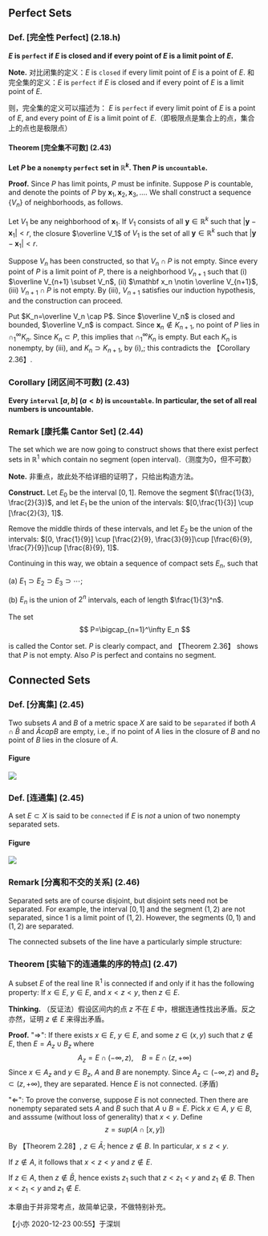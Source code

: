 ## Perfect Sets

### Def. [完全性 Perfect] (2.18.h)

**$E$ is `perfect` if $E$ is closed and if every point of $E$ is a limit point of $E$.**

**Note.** 对比闭集的定义：$E$ is `closed` if every limit point of $E$ is a point of $E$. 和完全集的定义：$E$ is `perfect` if $E$ is closed and if every point of $E$ is a limit point of $E$.

则，完全集的定义可以描述为：
$E$ is `perfect` if every limit point of $E$ is a point of $E$, and every point of $E$ is a limit point of $E$.（即极限点是集合上的点，集合上的点也是极限点）

#### Theorem [完全集不可数] (2.43)

**Let $P$ be a `nonempty` `perfect` set in $\mathbb{R}^k$. Then $P$ is `uncountable`.**

**Proof.** Since $P$ has limit points, $P$ must be infinite. Suppose $P$ is countable, and denote the points of $P$ by $\mathbf{x}_1, \mathbf{x}_2, \mathbf{x}_3,...$. We shall construct a sequence $\{V_n\}$ of neighborhoods, as follows.

Let $V_1$ be any neighborhood of $\mathbf x_1$. If $V_1$ consists of all $\mathbf y \in \mathbb R^k$ such that $|\mathbf y - \mathbf x_1|< r$, the closure $\overline V_1$ of $V_1$ is the set of all $\mathbf y \in \mathbb R^k$ such that $|\mathbf y - \mathbf x_1|< r$.

Suppose $V_n$ has been constructed, so that $V_n\cap P$ is not empty. Since every point of $P$ is a limit point of $P$, there is a neighborhood $V_{n+1}$ such that (i) $\overline V_{n+1} \subset V_n$, (ii) $\mathbf x_n \notin \overline V_{n+1}$, (iii) $V_{n+1}\cap P$ is not empty. By (iii), $V_{n+1}$ satisfies our induction hypothesis, and the construction can proceed.

Put $K_n=\overline V_n \cap P$. Since $\overline V_n$ is closed and bounded, $\overline V_n$ is compact. Since $\mathbf x_n \notin K_{n+1}$, no point of $P$ lies in $\cap_1^\infty K_n$. Since $K_n \subset P$, this implies that $\cap_1^\infty K_n$ is empty. But each $K_n$ is nonempty, by (iii), and $K_n \supset K_{n+1}$, by (i),; this contradicts the 【Corollary 2.36】.

### Corollary [闭区间不可数] (2.43)

**Every `interval` $[a,b]$ $(a< b)$ is `uncountable`. In particular, the set of all real numbers is uncountable.**

### Remark [康托集 Cantor Set] (2.44)
The set which we are now going to construct shows that there exist perfect sets in $\mathbb R^1$ which contain no segment (open interval).（测度为0，但不可数）

**Note.** 非重点，故此处不给详细的证明了，只给出构造方法。

**Construct.** Let $E_0$ be the interval $[0,1]$. Remove the segment $(\frac{1}{3}, \frac{2}{3})$, and let $E_1$ be the union of the intervals: $[0,\frac{1}{3}] \cup [\frac{2}{3}, 1]$.

Remove the middle thirds of these intervals, and let $E_2$ be the union of the intervals: $[0, \frac{1}{9}] \cup [\frac{2}{9}, \frac{3}{9}]\cup [\frac{6}{9}, \frac{7}{9}]\cup [\frac{8}{9}, 1]$.

Continuing in this way, we obtain a sequence of compact sets $E_n$, such that

(a) $E_1\supset E_2\supset E_3\supset \dotsb$;

(b) $E_n$ is the union of $2^n$ intervals, each of length $\frac{1}{3}^n$.

The set
$$
P=\bigcap_{n=1}^\infty E_n
$$

is called the Contor set. $P$ is clearly compact, and 【Theorem 2.36】 shows that $P$ is not empty. Also $P$ is perfect and contains no segment.


## Connected Sets

### Def. [分离集] (2.45)

Two subsets $A$ and $B$ of a metric space $X$ are said to be `separated` if both $A\cap \bar B$ and $\bar A cap B$ are empty, i.e., if no point of $A$ lies in the closure of $B$ and no point of $B$ lies in the closure of $A$.

#### Figure

![](https://imgkr2.cn-bj.ufileos.com/986ef7f2-c366-4427-a52c-b337fb14dee5.png?UCloudPublicKey=TOKEN_8d8b72be-579a-4e83-bfd0-5f6ce1546f13&Signature=1f8Am%252Bz%252FqGUNmMnGinNOTvUGObo%253D&Expires=1608743576)


### Def. [连通集] (2.45)

A set $E\subset X$ is said to be `connected` if $E$ is *not* a union of two nonempty separated sets.

#### Figure


![](https://imgkr2.cn-bj.ufileos.com/a22409d9-2b7f-4aa6-b16a-c41487f878e5.png?UCloudPublicKey=TOKEN_8d8b72be-579a-4e83-bfd0-5f6ce1546f13&Signature=yfRog6Dak2Aow067bjSqdryyDtM%253D&Expires=1608744112)


### Remark [分离和不交的关系] (2.46)

Separated sets are of course disjoint, but disjoint sets need not be separated. For example, the interval $[0,1]$ and the segment $(1,2)$ are not separated, since $1$ is a limit point of $(1,2)$. However, the segments $(0,1)$ and $(1,2)$ are separated.

The connected subsets of the line have a particularly simple structure:

### Theorem [实轴下的连通集的序的特点] (2.47)

A subset $E$ of the real line $\mathbb R^1$ is connected if and only if it has the following property: If $x\in E$, $y\in E$, and $x< z< y$, then $z\in E$.

**Thinking.** （反证法）假设区间内的点 $z$ 不在 $E$ 中，根据连通性找出矛盾。反之亦然，证明 $z\notin E$ 来得出矛盾。

**Proof.** "$\Rightarrow$": If there exists $x\in E$, $y\in E$, and some $z\in (x,y)$ such that $z\notin E$, then $E=A_z\cup B_z$ where
$$
A_z = E\cap (-\infty, z),\quad B=E\cap (z,+\infty)
$$
Since $x\in A_z$ and $y\in B_z$, $A$ and $B$ are nonempty. Since $A_z \subset (-\infty, z)$ and $B_z \subset (z,+\infty)$, they are separated. Hence $E$ is not connected. (矛盾)

"$\Leftarrow$": To prove the converse, suppose $E$ is not connected. Then there are nonempty separated sets $A$ and $B$ such that $A\cup B = E$. Pick $x\in A$, $y\in B$, and asssume (without loss of generality) that $x< y$. Define
$$
z=sup(A\cap [x,y])
$$

By 【Theorem 2.28】, $z\in \bar A$; hence $z\notin B$. In particular, $x\leq z < y$.

If $z\notin A$, it follows that $x< z< y$ and $z\notin E$.

If $z\in A$, then $z\notin \bar B$, hence exists $z_1$ such that $z< z_1< y$ and $z_1 \notin B$. Then $x< z_1 < y$ and $z_1 \notin E$.



本章由于并非常考点，故简单记录，不做特别补充。

【小亦 2020-12-23 00:55】于深圳
